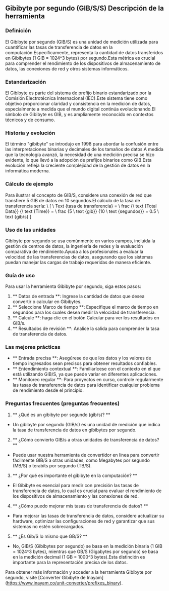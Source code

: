 ## Gibibyte por segundo (GIB/S/S) Descripción de la herramienta

### Definición
El Gibibyte por segundo (GIB/S) es una unidad de medición utilizada para cuantificar las tasas de transferencia de datos en la computación.Específicamente, representa la cantidad de datos transferidos en Gibibytes (1 GIB = 1024^3 bytes) por segundo.Esta métrica es crucial para comprender el rendimiento de los dispositivos de almacenamiento de datos, las conexiones de red y otros sistemas informáticos.

### Estandarización
El Gibibyte es parte del sistema de prefijo binario estandarizado por la Comisión Electrotécnica Internacional (IEC).Este sistema tiene como objetivo proporcionar claridad y consistencia en la medición de datos, especialmente a medida que el mundo digital continúa evolucionando.El símbolo de Gibibyte es GIB, y es ampliamente reconocido en contextos técnicos y de consumo.

### Historia y evolución
El término "gibibyte" se introdujo en 1998 para abordar la confusión entre las interpretaciones binarias y decimales de los tamaños de datos.A medida que la tecnología avanzó, la necesidad de una medición precisa se hizo evidente, lo que llevó a la adopción de prefijos binarios como GIB.Esta evolución refleja la creciente complejidad de la gestión de datos en la informática moderna.

### Cálculo de ejemplo
Para ilustrar el concepto de GIB/S, considere una conexión de red que transfiere 5 GIB de datos en 10 segundos.El cálculo de la tasa de transferencia sería:
\ [
\ Text {tasa de transferencia} = \ frac {\ text {Total Data}} {\ text {Time}} = \ frac {5 \ text {gib}} {10 \ text {segundos}} = 0.5 \ text {gib/s}
\]

### Uso de las unidades
Gibibyte por segundo se usa comúnmente en varios campos, incluida la gestión de centros de datos, la ingeniería de redes y la evaluación comparativa de rendimiento.Ayuda a los profesionales a evaluar la velocidad de las transferencias de datos, asegurando que los sistemas puedan manejar las cargas de trabajo requeridas de manera eficiente.

### Guía de uso
Para usar la herramienta Gibibyte por segundo, siga estos pasos:
1. ** Datos de entrada **: Ingrese la cantidad de datos que desea convertir o calcular en Gibibytes.
2. ** Seleccione Marco de tiempo **: Especifique el marco de tiempo en segundos para los cuales desea medir la velocidad de transferencia.
3. ** Calcule **: haga clic en el botón Calcular para ver los resultados en GIB/s.
4. ** Resultados de revisión **: Analice la salida para comprender la tasa de transferencia de datos.

### Las mejores prácticas
- ** Entrada precisa **: Asegúrese de que los datos y los valores de tiempo ingresados ​​sean precisos para obtener resultados confiables.
- ** Entendimiento contextual **: Familiarícese con el contexto en el que está utilizando GIB/S, ya que puede variar en diferentes aplicaciones.
- ** Monitoreo regular **: Para proyectos en curso, controle regularmente las tasas de transferencia de datos para identificar cualquier problema de rendimiento desde el principio.

### Preguntas frecuentes (preguntas frecuentes)

1. ** ¿Qué es un gibibyte por segundo (gib/s)? **
- Un gibibyte por segundo (GIB/s) es una unidad de medición que indica la tasa de transferencia de datos en gibibytes por segundo.

2. ** ¿Cómo convierto GIB/s a otras unidades de transferencia de datos? **
- Puede usar nuestra herramienta de convertidor en línea para convertir fácilmente GIB/S a otras unidades, como Megabytes por segundo (MB/S) o terabits por segundo (TB/S).

3. ** ¿Por qué es importante el gibibyte en la computación? **
- El Gibibyte es esencial para medir con precisión las tasas de transferencia de datos, lo cual es crucial para evaluar el rendimiento de los dispositivos de almacenamiento y las conexiones de red.

4. ** ¿Cómo puedo mejorar mis tasas de transferencia de datos? **
- Para mejorar las tasas de transferencia de datos, considere actualizar su hardware, optimizar las configuraciones de red y garantizar que sus sistemas no estén sobrecargados.

5. ** ¿Es Gib/S lo mismo que GB/S? **
- No, GIB/S (Gibibytes por segundo) se basa en la medición binaria (1 GIB = 1024^3 bytes), mientras que GB/S (Gigabytes por segundo) se basa en la medición decimal (1 GB = 1000^3 bytes).Esta distinción es importante para la representación precisa de los datos.

Para obtener más información y acceder a la herramienta Gibibyte por segundo, visite [Converter Gibibyte de Inayam] (https://www.inayam.co/unit-converter/prefixes_binary).